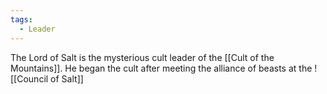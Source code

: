 ```yaml
---
tags:
  - Leader
---
```


The Lord of Salt is the mysterious cult leader of the [[Cult of the Mountains]]. He began the cult after meeting the alliance of beasts at the ![[Council of Salt]]